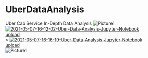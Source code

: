 # UberDataAnalysis
Uber Cab Service In-Depth Data Analysis
<img src="https://assets.bwbx.io/images/users/iqjWHBFdfxIU/iE_HajpA5qVQ/v1/1000x-1.jpg" alt="Picture1" border="0">
<a href="https://imgbb.com/"><img src="https://i.ibb.co/0qgzQqj/2021-05-07-16-12-02-Uber-Data-Analysis-Jupyter-Notebook.png" alt="2021-05-07-16-12-02-Uber-Data-Analysis-Jupyter-Notebook" border="0"></a><br /><a target='_blank' href='https://imgbb.com/'>upload</a><br />>
<a href="https://ibb.co/NpXK1H3"><img src="https://i.ibb.co/TRZtKFT/2021-05-07-16-16-19-Uber-Data-Analysis-Jupyter-Notebook.png" alt="2021-05-07-16-16-19-Uber-Data-Analysis-Jupyter-Notebook" border="0"></a><br /><a target='_blank' href='https://imgbb.com/'>upload</a><br />
<img src="https://eng.uber.com/wp-content/uploads/2019/04/Header-.png" alt="Picture1" border="0">
